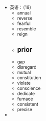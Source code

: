 - 英语：（16）
	- annual
	- reverse
	- fearful
	- resemble
	- reign
	- prior
		-
	- gap
	- disregard
	- mutual
	- constitution
	- violate
	- conscience
	- dedicate
	- furnace
	- consistent
	- precise
-